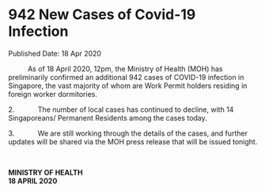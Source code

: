 <html>
    <meta http-equiv="Content-Type" content="text/html; charset=utf-8"/>
    <meta charset="utf-8"/>
    <title>942 New Cases of Covid-19 Infection</title>
    <body><h1>942 New Cases of Covid-19 Infection</h1>
    <p>Published Date: 18 Apr 2020</p> <p>&nbsp;&nbsp;&nbsp;&nbsp;&nbsp;&nbsp;&nbsp;&nbsp;&nbsp; As of 18 April 2020, 12pm, the Ministry of Health (MOH) has preliminarily confirmed an additional 942 cases of COVID-19 infection in Singapore, the vast majority of whom are Work Permit holders residing in foreign worker dormitories. </p><p>2.&nbsp;&nbsp;&nbsp;&nbsp;&nbsp;&nbsp;&nbsp;&nbsp;&nbsp;&nbsp;&nbsp; The number of local cases has continued to decline, with 14 Singaporeans/ Permanent Residents among the cases today.</p><p>3.&nbsp;&nbsp;&nbsp;&nbsp;&nbsp;&nbsp;&nbsp;&nbsp;&nbsp;&nbsp;&nbsp; We are still working through the details of the cases, and further updates will be shared via the MOH press release that will be issued tonight. </p><p>&nbsp;&nbsp;</p><p><strong>MINISTRY OF HEALTH<br>18 APRIL 2020</strong></p><p>&nbsp;</p> <p>&nbsp;</p> <p><div id="ftn2"> <p>&nbsp;</p> </div> </p></body>
</html>